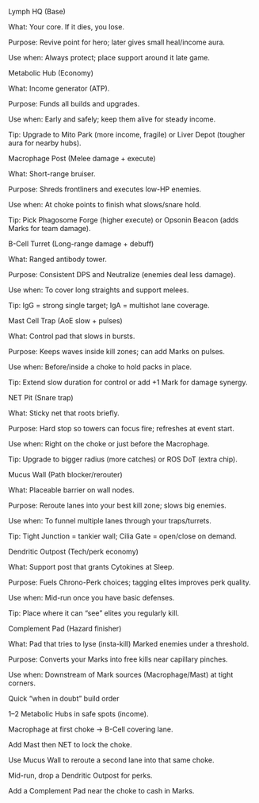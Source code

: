 Lymph HQ (Base)

What: Your core. If it dies, you lose.

Purpose: Revive point for hero; later gives small heal/income aura.

Use when: Always protect; place support around it late game.

Metabolic Hub (Economy)

What: Income generator (ATP).

Purpose: Funds all builds and upgrades.

Use when: Early and safely; keep them alive for steady income.

Tip: Upgrade to Mito Park (more income, fragile) or Liver Depot (tougher aura for nearby hubs).

Macrophage Post (Melee damage + execute)

What: Short-range bruiser.

Purpose: Shreds frontliners and executes low-HP enemies.

Use when: At choke points to finish what slows/snare hold.

Tip: Pick Phagosome Forge (higher execute) or Opsonin Beacon (adds Marks for team damage).

B-Cell Turret (Long-range damage + debuff)

What: Ranged antibody tower.

Purpose: Consistent DPS and Neutralize (enemies deal less damage).

Use when: To cover long straights and support melees.

Tip: IgG = strong single target; IgA = multishot lane coverage.

Mast Cell Trap (AoE slow + pulses)

What: Control pad that slows in bursts.

Purpose: Keeps waves inside kill zones; can add Marks on pulses.

Use when: Before/inside a choke to hold packs in place.

Tip: Extend slow duration for control or add +1 Mark for damage synergy.

NET Pit (Snare trap)

What: Sticky net that roots briefly.

Purpose: Hard stop so towers can focus fire; refreshes at event start.

Use when: Right on the choke or just before the Macrophage.

Tip: Upgrade to bigger radius (more catches) or ROS DoT (extra chip).

Mucus Wall (Path blocker/rerouter)

What: Placeable barrier on wall nodes.

Purpose: Reroute lanes into your best kill zone; slows big enemies.

Use when: To funnel multiple lanes through your traps/turrets.

Tip: Tight Junction = tankier wall; Cilia Gate = open/close on demand.

Dendritic Outpost (Tech/perk economy)

What: Support post that grants Cytokines at Sleep.

Purpose: Fuels Chrono-Perk choices; tagging elites improves perk quality.

Use when: Mid-run once you have basic defenses.

Tip: Place where it can “see” elites you regularly kill.

Complement Pad (Hazard finisher)

What: Pad that tries to lyse (insta-kill) Marked enemies under a threshold.

Purpose: Converts your Marks into free kills near capillary pinches.

Use when: Downstream of Mark sources (Macrophage/Mast) at tight corners.

Quick “when in doubt” build order

1–2 Metabolic Hubs in safe spots (income).

Macrophage at first choke → B-Cell covering lane.

Add Mast then NET to lock the choke.

Use Mucus Wall to reroute a second lane into that same choke.

Mid-run, drop a Dendritic Outpost for perks.

Add a Complement Pad near the choke to cash in Marks.